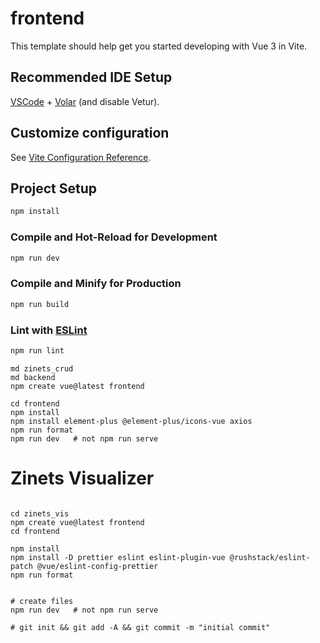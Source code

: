 # frontend

This template should help get you started developing with Vue 3 in Vite.

## Recommended IDE Setup

[VSCode](https://code.visualstudio.com/) + [Volar](https://marketplace.visualstudio.com/items?itemName=Vue.volar) (and disable Vetur).

## Customize configuration

See [Vite Configuration Reference](https://vite.dev/config/).

## Project Setup

```sh
npm install
```

### Compile and Hot-Reload for Development

```sh
npm run dev
```

### Compile and Minify for Production

```sh
npm run build
```

### Lint with [ESLint](https://eslint.org/)

```sh
npm run lint
```



```
md zinets_crud 
md backend 
npm create vue@latest frontend

cd frontend
npm install
npm install element-plus @element-plus/icons-vue axios
npm run format
npm run dev   # not npm run serve

```

# Zinets Visualizer
```

cd zinets_vis
npm create vue@latest frontend
cd frontend

npm install
npm install -D prettier eslint eslint-plugin-vue @rushstack/eslint-patch @vue/eslint-config-prettier
npm run format


# create files
npm run dev   # not npm run serve

# git init && git add -A && git commit -m "initial commit"
```